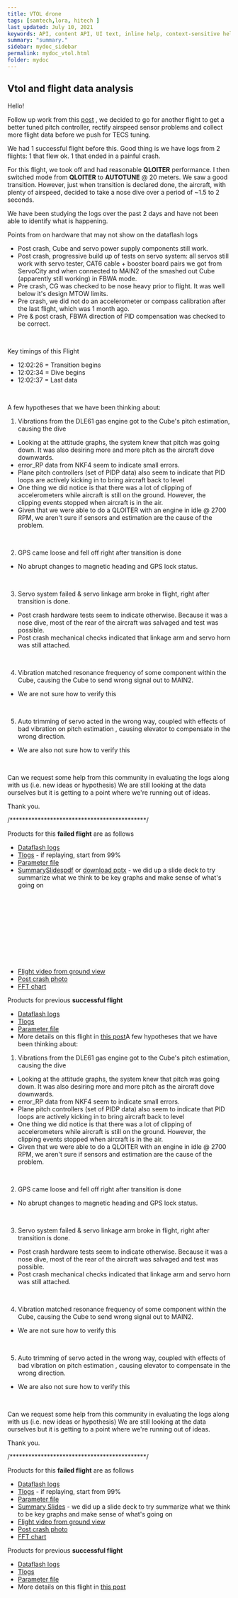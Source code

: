 ```yaml
---
title: VTOL drone
tags: [samtech,lora, hitech ]
last_updated: July 10, 2021
keywords: API, content API, UI text, inline help, context-sensitive help, popovers, tooltips
summary: "summary."
sidebar: mydoc_sidebar
permalink: mydoc_vtol.html
folder: mydoc
---
```


## Vtol and flight data analysis




Hello! 

Follow up work from this [post](https://discuss.ardupilot.org/t/airspeed-sensor-noise-problems-on-large-quadplane/32941) , we decided to go for another flight to get a better tuned pitch controller, rectify airspeed sensor problems and collect more flight data before we push for TECS tuning.

We had 1 successful flight before this. Good thing is we have logs from 2 flights: 1 that flew ok. 1 that ended in a painful crash.

For this flight, we took off and had reasonable **QLOITER** performance. I then switched mode from **QLOITER** to **AUTOTUNE** @ 20 meters. We saw a good transition. However, just when transition is declared done, the aircraft, with plenty of airspeed, decided to take a nose dive over a period of ~1.5 to 2 seconds.

We have been studying the logs over the past 2 days and have not been able to identify what is happening. 

Points from on hardware that may not show on the dataflash logs
* Post crash, Cube and servo power supply components still work.
* Post crash, progressive build up of tests on servo system: all servos still work with servo tester, CAT6 cable + booster board pairs we got from ServoCity and when connected to MAIN2 of the smashed out Cube (apparently still working) in FBWA mode.
* Pre crash, CG was checked to be nose heavy prior to flight. It was well below it's design MTOW limits.
* Pre crash, we did not do an accelerometer or compass calibration after the last flight, which was 1 month ago. 
* Pre & post crash, FBWA direction of PID compensation was checked to be correct.
<br>

Key timings of this Flight
* 12:02:26 = Transition begins
* 12:02:34 = Dive begins
* 12:02:37 = Last data
<br>

A few hypotheses that we have been thinking about:

1. Vibrations from the DLE61 gas engine got to the Cube's pitch estimation, causing the dive
* Looking at the attitude graphs, the system knew that pitch was going down. It was also desiring more and more pitch as the aircraft dove downwards. 
* error_RP data from NKF4 seem to indicate small errors.
* Plane pitch controllers (set of PIDP data) also seem to indicate that PID loops are actively kicking in to bring aircraft back to level
* One thing we did notice is that there was a lot of clipping of accelerometers while aircraft is still on the ground. However, the clipping events stopped when aircraft is in the air.
* Given that we were able to do a QLOITER with an engine in idle @ 2700 RPM, we aren't sure if sensors and estimation are the cause of the problem.
<br>

2. GPS came loose and fell off right after transition is done
* No abrupt changes to magnetic heading and GPS lock status. 
<br>

3. Servo system failed & servo linkage arm broke in flight, right after transition is done.
* Post crash hardware tests seem to indicate otherwise. Because it was a nose dive, most of the rear of the aircraft was salvaged and test was possible. 
* Post crash mechanical checks indicated that linkage arm and servo horn was still attached.
<br>

4. Vibration matched resonance frequency of some component within the Cube, causing the Cube to send wrong signal out to MAIN2.
* We are not sure how to verify this
<br>

5. Auto trimming of servo acted in the wrong way, coupled with effects of bad vibration on pitch estimation , causing elevator to compensate in the wrong direction.
* We are also not sure how to verify this
<br>

Can we request some help from this community in evaluating the logs along with us (i.e. new ideas or hypothesis) We are still looking at the data ourselves but it is getting to a point where we're running out of ideas. 

Thank you. 

/********************************************/

Products for this **failed flight** are as follows
* [Dataflash logs](https://drive.google.com/open?id=1-QIfIvZ6LoiI0bJM17ZKdDe374BWBOsA)
* [Tlogs](https://drive.google.com/open?id=1ryJdQBWL2OyzMR8Hx_y72ygRCGzfkSJ7) - if replaying, start from 99%
* [Parameter file](https://drive.google.com/open?id=1p6WxYoGGjIPbcVS1gPDelOehxaB8hOhJ)
* [SummarySlidespdf](https://github.com/aiegoo/portfolio/blob/master/Crash-Analysis.pdf) or [download pptx](./Crash-Analysis.pptx) - we did up a slide deck to try summarize what we think to be key graphs and make sense of what's going on
<object data="https://github.com/aiegoo/portfolio/blob/master/Crash-Analysis.pdf" type="application/pdf" width="700px" height="700px">
   <embed src="https://github.com/aiegoo/portfolio/blob/master/Crash-Analysis.pdf" type="application/pdf"> </embed>
</object>


* [Flight video from ground view](https://drive.google.com/open?id=1ALfahwWxfO_IF-AR9nXCfCwKkToLq-Wj)
* [Post crash photo](https://drive.google.com/open?id=1dekB6KR_8fftuH_hhgEoikyCn4eCmGdy)
* [FFT chart](https://drive.google.com/open?id=199wzbPtp_l9fuP1GW1b6hoTg8JXEFgfW) 

Products for previous **successful flight**
* [Dataflash logs](https://drive.google.com/open?id=1teFVrss8SAQi3K0p600gb1Le4e6z_Ceu)
* [Tlogs](https://drive.google.com/open?id=1S7ZbLJt99YH3mZlkqKG-_8TdUZWbK_oR)
* [Parameter file](https://drive.google.com/open?id=1iAA1IwzKYxWvlA7K4sJAvqdzWYXAPlu0)
* More details on this flight in [this post](https://discuss.ardupilot.org/t/airspeed-sensor-noise-problems-on-large-quadplane/32941)A few hypotheses that we have been thinking about:

1. Vibrations from the DLE61 gas engine got to the Cube's pitch estimation, causing the dive
* Looking at the attitude graphs, the system knew that pitch was going down. It was also desiring more and more pitch as the aircraft dove downwards. 
* error_RP data from NKF4 seem to indicate small errors.
* Plane pitch controllers (set of PIDP data) also seem to indicate that PID loops are actively kicking in to bring aircraft back to level
* One thing we did notice is that there was a lot of clipping of accelerometers while aircraft is still on the ground. However, the clipping events stopped when aircraft is in the air.
* Given that we were able to do a QLOITER with an engine in idle @ 2700 RPM, we aren't sure if sensors and estimation are the cause of the problem.
<br>

2. GPS came loose and fell off right after transition is done
* No abrupt changes to magnetic heading and GPS lock status. 
<br>

3. Servo system failed & servo linkage arm broke in flight, right after transition is done.
* Post crash hardware tests seem to indicate otherwise. Because it was a nose dive, most of the rear of the aircraft was salvaged and test was possible. 
* Post crash mechanical checks indicated that linkage arm and servo horn was still attached.
<br>

4. Vibration matched resonance frequency of some component within the Cube, causing the Cube to send wrong signal out to MAIN2.
* We are not sure how to verify this
<br>

5. Auto trimming of servo acted in the wrong way, coupled with effects of bad vibration on pitch estimation , causing elevator to compensate in the wrong direction.
* We are also not sure how to verify this
<br>

Can we request some help from this community in evaluating the logs along with us (i.e. new ideas or hypothesis) We are still looking at the data ourselves but it is getting to a point where we're running out of ideas. 

Thank you. 

/********************************************/

Products for this **failed flight** are as follows
* [Dataflash logs](https://drive.google.com/open?id=1-QIfIvZ6LoiI0bJM17ZKdDe374BWBOsA)
* [Tlogs](https://drive.google.com/open?id=1ryJdQBWL2OyzMR8Hx_y72ygRCGzfkSJ7) - if replaying, start from 99%
* [Parameter file](https://drive.google.com/open?id=1p6WxYoGGjIPbcVS1gPDelOehxaB8hOhJ)
* [Summary Slides](https://drive.google.com/open?id=1n8mZzw-WBxLUCgPJhLjCWOWOv_v1FU2WlUl27TGkWng) - we did up a slide deck to try summarize what we think to be key graphs and make sense of what's going on
* [Flight video from ground view](https://drive.google.com/open?id=1ALfahwWxfO_IF-AR9nXCfCwKkToLq-Wj)
* [Post crash photo](https://drive.google.com/open?id=1dekB6KR_8fftuH_hhgEoikyCn4eCmGdy)
* [FFT chart](https://drive.google.com/open?id=199wzbPtp_l9fuP1GW1b6hoTg8JXEFgfW) 

Products for previous **successful flight**
* [Dataflash logs](https://drive.google.com/open?id=1teFVrss8SAQi3K0p600gb1Le4e6z_Ceu)
* [Tlogs](https://drive.google.com/open?id=1S7ZbLJt99YH3mZlkqKG-_8TdUZWbK_oR)
* [Parameter file](https://drive.google.com/open?id=1iAA1IwzKYxWvlA7K4sJAvqdzWYXAPlu0)
* More details on this flight in [this post](https://discuss.ardupilot.org/t/airspeed-sensor-noise-problems-on-large-quadplane/32941)